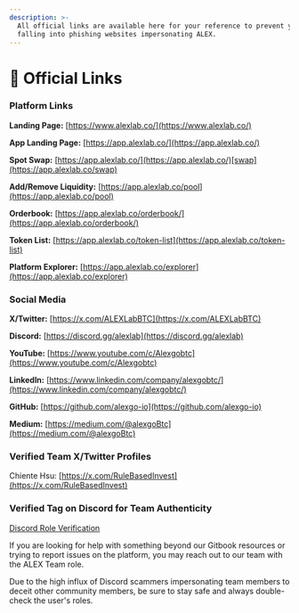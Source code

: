 ```yaml
---
description: >-
  All official links are available here for your reference to prevent you from
  falling into phishing websites impersonating ALEX.
---
```


# 🔗 Official Links

### Platform Links&#x20;

**Landing Page:** [https://www.alexlab.co/](https://www.alexlab.co/)

**App Landing Page:** [https://app.alexlab.co/](https://app.alexlab.co/)

**Spot Swap:** [https://app.alexlab.co/](https://app.alexlab.co/)[swap](https://app.alexlab.co/swap)

**Add/Remove Liquidity:** [https://app.alexlab.co/pool](https://app.alexlab.co/pool)

**Orderbook:** [https://app.alexlab.co/orderbook/](https://app.alexlab.co/orderbook/)

**Token List:** [https://app.alexlab.co/token-list](https://app.alexlab.co/token-list)

**Platform Explorer:** [https://app.alexlab.co/explorer](https://app.alexlab.co/explorer)


### Social Media&#x20;

**X/Twitter:** [https://x.com/ALEXLabBTC](https://x.com/ALEXLabBTC)

**Discord:** [https://discord.gg/alexlab](https://discord.gg/alexlab)

**YouTube:** [https://www.youtube.com/c/Alexgobtc](https://www.youtube.com/c/Alexgobtc)

**LinkedIn:** [https://www.linkedin.com/company/alexgobtc/](https://www.linkedin.com/company/alexgobtc/)

**GitHub:** [https://github.com/alexgo-io](https://github.com/alexgo-io)

**Medium:** [https://medium.com/@alexgoBtc](https://medium.com/@alexgoBtc)



### Verified Team X/Twitter Profiles&#x20;

Chiente Hsu: [https://x.com/RuleBasedInvest](https://x.com/RuleBasedInvest)

<!-- Rachel: [https://twitter.com/rachel\_alexgo](https://twitter.com/rachel_alexgo) -->

### Verified Tag on Discord for Team Authenticity&#x20;

[Discord Role Verification](<../.gitbook/assets/discord-role-verification.png>)

If you are looking for help with something beyond our Gitbook resources or trying to report issues on the platform, you may reach out to our team with the ALEX Team role.

Due to the high influx of Discord scammers impersonating team members to deceit other community members, be sure to stay safe and always double-check the user's roles.
